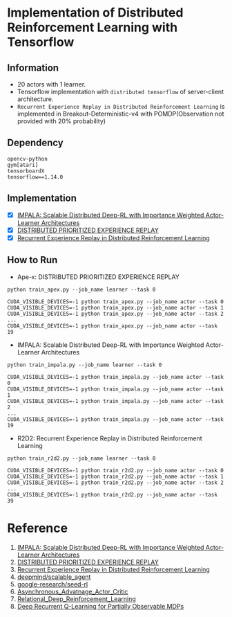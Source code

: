 # Implementation of Distributed Reinforcement Learning with Tensorflow

## Information

* 20 actors with 1 learner.
* Tensorflow implementation with `distributed tensorflow` of server-client architecture.
* `Recurrent Experience Replay in Distributed Reinforcement Learning` is implemented in Breakout-Deterministic-v4 with POMDP(Observation not provided with 20% probability)

## Dependency
```
opencv-python
gym[atari]
tensorboardX
tensorflow==1.14.0
```


## Implementation

- [x] [IMPALA: Scalable Distributed Deep-RL with Importance Weighted Actor-Learner Architectures](https://arxiv.org/abs/1802.01561)
- [x] [DISTRIBUTED PRIORITIZED EXPERIENCE REPLAY](https://arxiv.org/abs/1803.00933)
- [x] [Recurrent Experience Replay in Distributed Reinforcement Learning](https://openreview.net/forum?id=r1lyTjAqYX)

## How to Run

* Ape-x: DISTRIBUTED PRIORITIZED EXPERIENCE REPLAY
```
python train_apex.py --job_name learner --task 0

CUDA_VISIBLE_DEVICES=-1 python train_apex.py --job_name actor --task 0
CUDA_VISIBLE_DEVICES=-1 python train_apex.py --job_name actor --task 1
CUDA_VISIBLE_DEVICES=-1 python train_apex.py --job_name actor --task 2
...
CUDA_VISIBLE_DEVICES=-1 python train_apex.py --job_name actor --task 19
```

* IMPALA: Scalable Distributed Deep-RL with Importance Weighted Actor-Learner Architectures
```
python train_impala.py --job_name learner --task 0

CUDA_VISIBLE_DEVICES=-1 python train_impala.py --job_name actor --task 0
CUDA_VISIBLE_DEVICES=-1 python train_impala.py --job_name actor --task 1
CUDA_VISIBLE_DEVICES=-1 python train_impala.py --job_name actor --task 2
...
CUDA_VISIBLE_DEVICES=-1 python train_impala.py --job_name actor --task 19
```

* R2D2: Recurrent Experience Replay in Distributed Reinforcement Learning
```
python train_r2d2.py --job_name learner --task 0

CUDA_VISIBLE_DEVICES=-1 python train_r2d2.py --job_name actor --task 0
CUDA_VISIBLE_DEVICES=-1 python train_r2d2.py --job_name actor --task 1
CUDA_VISIBLE_DEVICES=-1 python train_r2d2.py --job_name actor --task 2
...
CUDA_VISIBLE_DEVICES=-1 python train_r2d2.py --job_name actor --task 39
```

# Reference

1. [IMPALA: Scalable Distributed Deep-RL with Importance Weighted Actor-Learner Architectures](https://arxiv.org/abs/1802.01561)
2. [DISTRIBUTED PRIORITIZED EXPERIENCE REPLAY](https://arxiv.org/abs/1803.00933)
3. [Recurrent Experience Replay in Distributed Reinforcement Learning](https://openreview.net/forum?id=r1lyTjAqYX)
4. [deepmind/scalable_agent](https://github.com/deepmind/scalable_agent)
5. [google-research/seed-rl](https://github.com/google-research/seed_rl)
6. [Asynchronous_Advatnage_Actor_Critic](https://github.com/alphastarkor/distributed_tensorflow_a3c)
7. [Relational_Deep_Reinforcement_Learning](https://github.com/RLOpensource/Relational_Deep_Reinforcement_Learning)
8. [Deep Recurrent Q-Learning for Partially Observable MDPs](https://arxiv.org/abs/1507.06527)
